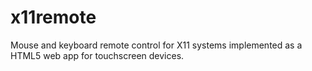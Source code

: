# x11remote
Mouse and keyboard remote control for X11 systems implemented as a HTML5 web app for touchscreen devices.
